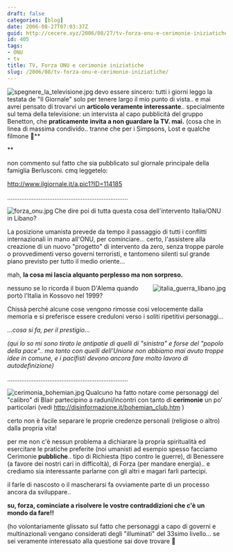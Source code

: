 ```yaml
---
draft: false
categories: [blog]
date: 2006-08-27T07:03:37Z
guid: http://cecere.xyz/2006/08/27/tv-forza-onu-e-cerimonie-iniziatiche/
id: 405
tags:
- ONU
- tv
title: TV, Forza ONU e cerimonie iniziatiche
slug: /2006/08/tv-forza-onu-e-cerimonie-iniziatiche/
---
```


<img align="left" title="spegnere_la_televisione.jpg" id="image403" alt="spegnere_la_televisione.jpg" src="http://cecere.xyz/wp-content/uploads/sites/3/2006/08/spegnere_la_televisione.jpg" />devo essere sincero: tutti i giorni leggo la testata de "Il Giornale" solo per tenere largo il mio punto di vista.. e mai avrei pensato di trovarvi un **articolo veramente interessante**.. specialmente sul tema della televisione: un intervista al capo pubblicità del gruppo Benetton, che **praticamente** **invita a non guardare la TV. mai.** (cosa che in linea di massima condivido.. tranne che per i Simpsons, Lost e qualche filmone 🙂**
  
** 

non commento sul fatto che sia pubblicato sul giornale principale della famiglia Berlusconi. cmq leggetelo:
  
<a target="_blank" href="http://www.ilgiornale.it/a.pic1?ID=114185">http://www.ilgiornale.it/a.pic1?ID=114185</a>

……………………………………………………………

<img align="left" alt="forza_onu.jpg" id="image406" title="forza_onu.jpg" src="http://cecere.xyz/wp-content/uploads/sites/3/2006/08/forza_onu.jpg" />Che dire poi di tutta questa cosa dell'intervento Italia/ONU in Libano?
  
La posizione umanista prevede da tempo il passaggio di tutti i conflitti internazionali in mano all'ONU, per cominciare… certo, l'assistere alla creazione di un nuovo "progetto" di intervento da zero, senza troppe parole o provvedimenti verso governi terroristi, e tantomeno silenti sul grande piano previsto per tutto il medio oriente…

mah, **la cosa mi lascia alquanto perplesso ma non sorpreso.**

<img align="right" title="italia_guerra_libano.jpg" id="image402" alt="italia_guerra_libano.jpg" src="http://cecere.xyz/wp-content/uploads/sites/3/2006/08/italia_guerra_libano.jpg" />nessuno se lo ricorda il buon D'Alema quando portò l'Italia in Kossovo nel 1999?
  
Chissà perché alcune cose vengono rimosse così velocemente dalla memoria e si preferisce essere creduloni verso i soliti ripetitivi personaggi…
  
_…cosa si fa, per il prestigio…_

_(qui lo so mi sono tirato le antipatie di quelli di "sinistra" e forse del "popolo della pace".. ma tanto con quelli dell'Unione non abbiamo mai avuto troppe idee in comune, e i pacifisti devono ancora fare molto lavoro di autodefinizione)_

……………………………………………………………

<img align="left" title="cerimonia_bohemian.jpg" id="image404" alt="cerimonia_bohemian.jpg" src="http://cecere.xyz/wp-content/uploads/sites/3/2006/08/cerimonia_bohemian.jpg" />

Qualcuno ha fatto notare come personaggi del "calibro" di Blair partecipino a raduni/incontri con tanto di **cerimonie** un po' particolari (vedi <a target="_blank" href="http://disinformazione.it/bohemian_club.htm">http://disinformazione.it/bohemian_club.htm</a> )

certo non è facile separare le proprie credenze personali (religiose o altro) dalla propria vita!
  
per me non c'è nessun problema a dichiarare la propria spiritualità ed esercitare le pratiche preferite (noi umanisti ad esempio spesso facciamo Cerimonie **pubbliche**.. tipo di Richiesta (tipo contro le guerre), di Benessere (a favore dei nostri cari in difficoltà), di Forza (per mandare energia).. e crediamo sia interessante parlarne con gli altri e magari farli partecipi.
  
il farle di nascosto o il mascherarsi fa ovviamente parte di un processo ancora da sviluppare..

**su, forza, cominciate a risolvere le vostre contraddizioni che c'è un mondo da fare!!**

(ho volontariamente glissato sul fatto che personaggi a capo di governi e multinazionali vengano considerati degli "illuminati" del 33simo livello… se sei veramente interessato alla questione sai dove trovare 🙂